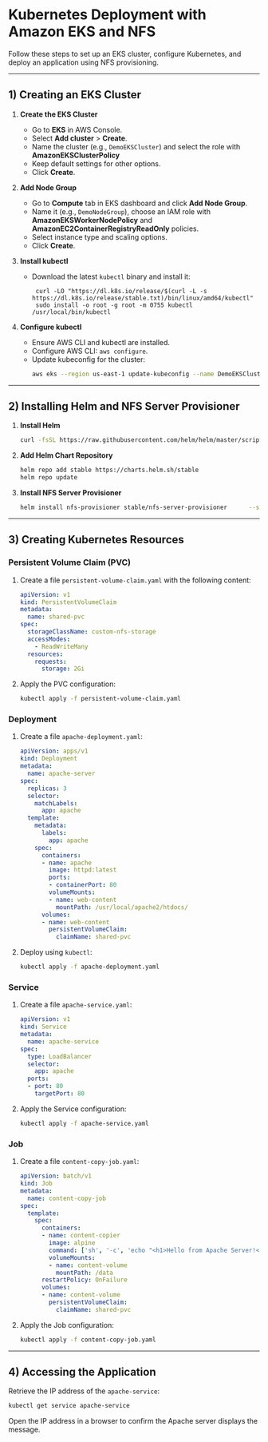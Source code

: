 
# Kubernetes Deployment with Amazon EKS and NFS

Follow these steps to set up an EKS cluster, configure Kubernetes, and deploy an application using NFS provisioning.

---

## 1) Creating an EKS Cluster

1. **Create the EKS Cluster**  
   - Go to **EKS** in AWS Console.
   - Select **Add cluster** > **Create**.
   - Name the cluster (e.g., `DemoEKSCluster`) and select the role with **AmazonEKSClusterPolicy**
   - Keep default settings for other options.
   - Click **Create**.

2. **Add Node Group**  
   - Go to **Compute** tab in EKS dashboard and click **Add Node Group**.
   - Name it (e.g., `DemoNodeGroup`), choose an IAM role with **AmazonEKSWorkerNodePolicy** and **AmazonEC2ContainerRegistryReadOnly** policies.
   - Select instance type and scaling options.
   - Click **Create**.

4. **Install kubectl**
   - Download the latest `kubectl` binary and install it:
     ```
      curl -LO "https://dl.k8s.io/release/$(curl -L -s https://dl.k8s.io/release/stable.txt)/bin/linux/amd64/kubectl"
      sudo install -o root -g root -m 0755 kubectl /usr/local/bin/kubectl
     ```


3. **Configure kubectl**  
   - Ensure AWS CLI and kubectl are installed.
   - Configure AWS CLI: `aws configure`.
   - Update kubeconfig for the cluster:
     ```bash
     aws eks --region us-east-1 update-kubeconfig --name DemoEKSCluster
     ```

---

## 2) Installing Helm and NFS Server Provisioner

1. **Install Helm**  
   ```bash
   curl -fsSL https://raw.githubusercontent.com/helm/helm/master/scripts/get-helm-3 | bash
   ```

2. **Add Helm Chart Repository**  
   ```bash
   helm repo add stable https://charts.helm.sh/stable
   helm repo update
   ```

3. **Install NFS Server Provisioner**  
   ```bash
   helm install nfs-provisioner stable/nfs-server-provisioner      --set storageClass.name=custom-nfs-storage      --set storageClass.defaultClass=true
   ```

---

## 3) Creating Kubernetes Resources

### Persistent Volume Claim (PVC)

1. Create a file `persistent-volume-claim.yaml` with the following content:

   ```yaml
   apiVersion: v1
   kind: PersistentVolumeClaim
   metadata:
     name: shared-pvc
   spec:
     storageClassName: custom-nfs-storage
     accessModes:
       - ReadWriteMany
     resources:
       requests:
         storage: 2Gi
   ```

2. Apply the PVC configuration:

   ```bash
   kubectl apply -f persistent-volume-claim.yaml
   ```

### Deployment

1. Create a file `apache-deployment.yaml`:

   ```yaml
   apiVersion: apps/v1
   kind: Deployment
   metadata:
     name: apache-server
   spec:
     replicas: 3
     selector:
       matchLabels:
         app: apache
     template:
       metadata:
         labels:
           app: apache
       spec:
         containers:
         - name: apache
           image: httpd:latest
           ports:
           - containerPort: 80
           volumeMounts:
           - name: web-content
             mountPath: /usr/local/apache2/htdocs/
         volumes:
         - name: web-content
           persistentVolumeClaim:
             claimName: shared-pvc
   ```

2. Deploy using `kubectl`:

   ```bash
   kubectl apply -f apache-deployment.yaml
   ```

### Service

1. Create a file `apache-service.yaml`:

   ```yaml
   apiVersion: v1
   kind: Service
   metadata:
     name: apache-service
   spec:
     type: LoadBalancer
     selector:
       app: apache
     ports:
     - port: 80
       targetPort: 80
   ```

2. Apply the Service configuration:

   ```bash
   kubectl apply -f apache-service.yaml
   ```

### Job

1. Create a file `content-copy-job.yaml`:

   ```yaml
   apiVersion: batch/v1
   kind: Job
   metadata:
     name: content-copy-job
   spec:
     template:
       spec:
         containers:
         - name: content-copier
           image: alpine
           command: ['sh', '-c', 'echo "<h1>Hello from Apache Server!</h1>" > /data/index.html']
           volumeMounts:
           - name: content-volume
             mountPath: /data
         restartPolicy: OnFailure
         volumes:
         - name: content-volume
           persistentVolumeClaim:
             claimName: shared-pvc
   ```

2. Apply the Job configuration:

   ```bash
   kubectl apply -f content-copy-job.yaml
   ```

---

## 4) Accessing the Application

Retrieve the IP address of the `apache-service`:

```bash
kubectl get service apache-service
```

Open the IP address in a browser to confirm the Apache server displays the message.
